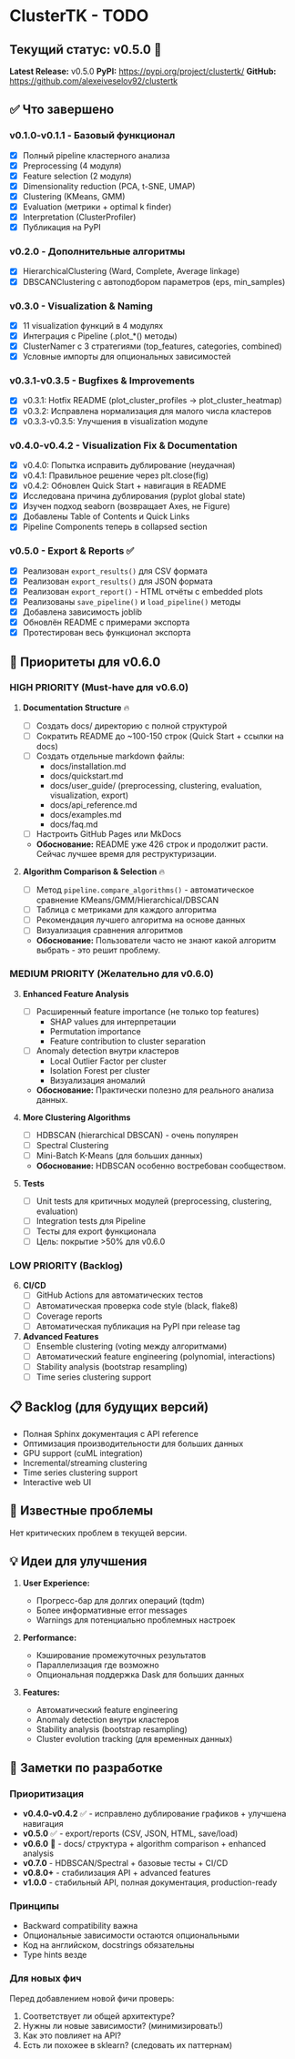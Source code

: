 # ClusterTK - TODO

## Текущий статус: v0.5.0 🚀

**Latest Release:** v0.5.0
**PyPI:** https://pypi.org/project/clustertk/
**GitHub:** https://github.com/alexeiveselov92/clustertk

## ✅ Что завершено

### v0.1.0-v0.1.1 - Базовый функционал
- [x] Полный pipeline кластерного анализа
- [x] Preprocessing (4 модуля)
- [x] Feature selection (2 модуля)
- [x] Dimensionality reduction (PCA, t-SNE, UMAP)
- [x] Clustering (KMeans, GMM)
- [x] Evaluation (метрики + optimal k finder)
- [x] Interpretation (ClusterProfiler)
- [x] Публикация на PyPI

### v0.2.0 - Дополнительные алгоритмы
- [x] HierarchicalClustering (Ward, Complete, Average linkage)
- [x] DBSCANClustering с автоподбором параметров (eps, min_samples)

### v0.3.0 - Visualization & Naming
- [x] 11 visualization функций в 4 модулях
- [x] Интеграция с Pipeline (.plot_*() методы)
- [x] ClusterNamer с 3 стратегиями (top_features, categories, combined)
- [x] Условные импорты для опциональных зависимостей

### v0.3.1-v0.3.5 - Bugfixes & Improvements
- [x] v0.3.1: Hotfix README (plot_cluster_profiles → plot_cluster_heatmap)
- [x] v0.3.2: Исправлена нормализация для малого числа кластеров
- [x] v0.3.3-v0.3.5: Улучшения в visualization модуле

### v0.4.0-v0.4.2 - Visualization Fix & Documentation
- [x] v0.4.0: Попытка исправить дублирование (неудачная)
- [x] v0.4.1: Правильное решение через plt.close(fig)
- [x] v0.4.2: Обновлен Quick Start + навигация в README
- [x] Исследована причина дублирования (pyplot global state)
- [x] Изучен подход seaborn (возвращает Axes, не Figure)
- [x] Добавлены Table of Contents и Quick Links
- [x] Pipeline Components теперь в collapsed section

### v0.5.0 - Export & Reports ✅
- [x] Реализован `export_results()` для CSV формата
- [x] Реализован `export_results()` для JSON формата
- [x] Реализован `export_report()` - HTML отчёты с embedded plots
- [x] Реализованы `save_pipeline()` и `load_pipeline()` методы
- [x] Добавлена зависимость joblib
- [x] Обновлён README с примерами экспорта
- [x] Протестирован весь функционал экспорта

## 🎯 Приоритеты для v0.6.0

### HIGH PRIORITY (Must-have для v0.6.0)

1. **Documentation Structure** 🔥
   - [ ] Создать docs/ директорию с полной структурой
   - [ ] Сократить README до ~100-150 строк (Quick Start + ссылки на docs)
   - [ ] Создать отдельные markdown файлы:
     - docs/installation.md
     - docs/quickstart.md
     - docs/user_guide/ (preprocessing, clustering, evaluation, visualization, export)
     - docs/api_reference.md
     - docs/examples.md
     - docs/faq.md
   - [ ] Настроить GitHub Pages или MkDocs
   - **Обоснование:** README уже 426 строк и продолжит расти. Сейчас лучшее время для реструктуризации.

2. **Algorithm Comparison & Selection** 🔥
   - [ ] Метод `pipeline.compare_algorithms()` - автоматическое сравнение KMeans/GMM/Hierarchical/DBSCAN
   - [ ] Таблица с метриками для каждого алгоритма
   - [ ] Рекомендация лучшего алгоритма на основе данных
   - [ ] Визуализация сравнения алгоритмов
   - **Обоснование:** Пользователи часто не знают какой алгоритм выбрать - это решит проблему.

### MEDIUM PRIORITY (Желательно для v0.6.0)

3. **Enhanced Feature Analysis**
   - [ ] Расширенный feature importance (не только top features)
     - SHAP values для интерпретации
     - Permutation importance
     - Feature contribution to cluster separation
   - [ ] Anomaly detection внутри кластеров
     - Local Outlier Factor per cluster
     - Isolation Forest per cluster
     - Визуализация аномалий
   - **Обоснование:** Практически полезно для реального анализа данных.

4. **More Clustering Algorithms**
   - [ ] HDBSCAN (hierarchical DBSCAN) - очень популярен
   - [ ] Spectral Clustering
   - [ ] Mini-Batch K-Means (для больших данных)
   - **Обоснование:** HDBSCAN особенно востребован сообществом.

5. **Tests**
   - [ ] Unit tests для критичных модулей (preprocessing, clustering, evaluation)
   - [ ] Integration tests для Pipeline
   - [ ] Тесты для export функционала
   - [ ] Цель: покрытие >50% для v0.6.0

### LOW PRIORITY (Backlog)

6. **CI/CD**
   - [ ] GitHub Actions для автоматических тестов
   - [ ] Автоматическая проверка code style (black, flake8)
   - [ ] Coverage reports
   - [ ] Автоматическая публикация на PyPI при release tag

7. **Advanced Features**
   - [ ] Ensemble clustering (voting между алгоритмами)
   - [ ] Автоматический feature engineering (polynomial, interactions)
   - [ ] Stability analysis (bootstrap resampling)
   - [ ] Time series clustering support

## 📋 Backlog (для будущих версий)

- Полная Sphinx документация с API reference
- Оптимизация производительности для больших данных
- GPU support (cuML integration)
- Incremental/streaming clustering
- Time series clustering support
- Interactive web UI

## 🐛 Известные проблемы

Нет критических проблем в текущей версии.

## 💡 Идеи для улучшения

1. **User Experience:**
   - Прогресс-бар для долгих операций (tqdm)
   - Более информативные error messages
   - Warnings для потенциально проблемных настроек

2. **Performance:**
   - Кэширование промежуточных результатов
   - Параллелизация где возможно
   - Опциональная поддержка Dask для больших данных

3. **Features:**
   - Автоматический feature engineering
   - Anomaly detection внутри кластеров
   - Stability analysis (bootstrap resampling)
   - Cluster evolution tracking (для временных данных)

## 📝 Заметки по разработке

### Приоритизация
- **v0.4.0-v0.4.2** ✅ - исправлено дублирование графиков + улучшена навигация
- **v0.5.0** ✅ - export/reports (CSV, JSON, HTML, save/load)
- **v0.6.0** 🎯 - docs/ структура + algorithm comparison + enhanced analysis
- **v0.7.0** - HDBSCAN/Spectral + базовые тесты + CI/CD
- **v0.8.0+** - стабилизация API + advanced features
- **v1.0.0** - стабильный API, полная документация, production-ready

### Принципы
- Backward compatibility важна
- Опциональные зависимости остаются опциональными
- Код на английском, docstrings обязательны
- Type hints везде

### Для новых фич
Перед добавлением новой фичи проверь:
1. Соответствует ли общей архитектуре?
2. Нужны ли новые зависимости? (минимизировать!)
3. Как это повлияет на API?
4. Есть ли похожее в sklearn? (следовать их паттернам)
